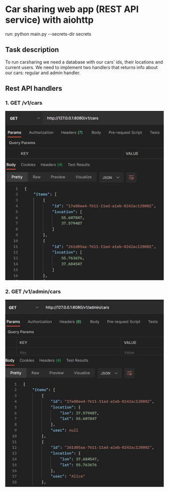 # Car sharing web app (REST API service) with aiohttp

run: python main.py --secrets-dir secrets

## Task description

To run carsharing we need a database with our cars' ids, their locations and current users. We need to implement two handlers that returns info about our cars: regular and admin handler.

## Rest API handlers

### 1. GET /v1/cars
![image](https://github.com/DmitryDubovikov/Carsharing-WebApp/blob/main/regular.jpg)

### 2. GET /v1/admin/cars
![image](https://github.com/DmitryDubovikov/Carsharing-WebApp/blob/main/admin.jpg)

